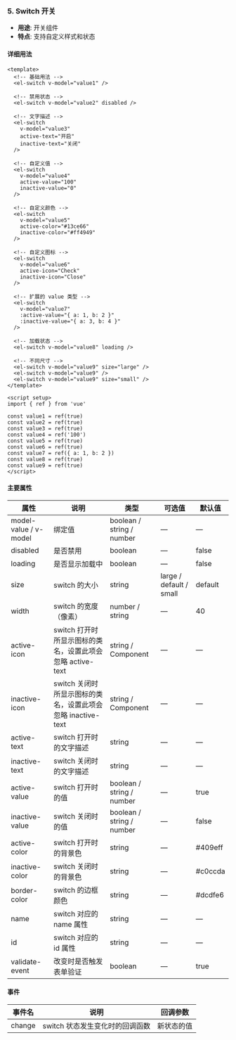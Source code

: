 ### 5. Switch 开关
- **用途**: 开关组件
- **特点**: 支持自定义样式和状态

#### 详细用法
```vue
<template>
  <!-- 基础用法 -->
  <el-switch v-model="value1" />

  <!-- 禁用状态 -->
  <el-switch v-model="value2" disabled />

  <!-- 文字描述 -->
  <el-switch
    v-model="value3"
    active-text="开启"
    inactive-text="关闭"
  />

  <!-- 自定义值 -->
  <el-switch
    v-model="value4"
    active-value="100"
    inactive-value="0"
  />

  <!-- 自定义颜色 -->
  <el-switch
    v-model="value5"
    active-color="#13ce66"
    inactive-color="#ff4949"
  />

  <!-- 自定义图标 -->
  <el-switch
    v-model="value6"
    active-icon="Check"
    inactive-icon="Close"
  />

  <!-- 扩展的 value 类型 -->
  <el-switch
    v-model="value7"
    :active-value="{ a: 1, b: 2 }"
    :inactive-value="{ a: 3, b: 4 }"
  />

  <!-- 加载状态 -->
  <el-switch v-model="value8" loading />

  <!-- 不同尺寸 -->
  <el-switch v-model="value9" size="large" />
  <el-switch v-model="value9" />
  <el-switch v-model="value9" size="small" />
</template>

<script setup>
import { ref } from 'vue'

const value1 = ref(true)
const value2 = ref(true)
const value3 = ref(true)
const value4 = ref('100')
const value5 = ref(true)
const value6 = ref(true)
const value7 = ref({ a: 1, b: 2 })
const value8 = ref(true)
const value9 = ref(true)
</script>
```

#### 主要属性
| 属性 | 说明 | 类型 | 可选值 | 默认值 |
|------|------|------|--------|--------|
| model-value / v-model | 绑定值 | boolean / string / number | — | — |
| disabled | 是否禁用 | boolean | — | false |
| loading | 是否显示加载中 | boolean | — | false |
| size | switch 的大小 | string | large / default / small | default |
| width | switch 的宽度（像素） | number / string | — | 40 |
| active-icon | switch 打开时所显示图标的类名，设置此项会忽略 active-text | string / Component | — | — |
| inactive-icon | switch 关闭时所显示图标的类名，设置此项会忽略 inactive-text | string / Component | — | — |
| active-text | switch 打开时的文字描述 | string | — | — |
| inactive-text | switch 关闭时的文字描述 | string | — | — |
| active-value | switch 打开时的值 | boolean / string / number | — | true |
| inactive-value | switch 关闭时的值 | boolean / string / number | — | false |
| active-color | switch 打开时的背景色 | string | — | #409eff |
| inactive-color | switch 关闭时的背景色 | string | — | #c0ccda |
| border-color | switch 的边框颜色 | string | — | #dcdfe6 |
| name | switch 对应的 name 属性 | string | — | — |
| id | switch 对应的 id 属性 | string | — | — |
| validate-event | 改变时是否触发表单验证 | boolean | — | true |

#### 事件
| 事件名 | 说明 | 回调参数 |
|--------|------|----------|
| change | switch 状态发生变化时的回调函数 | 新状态的值 | 